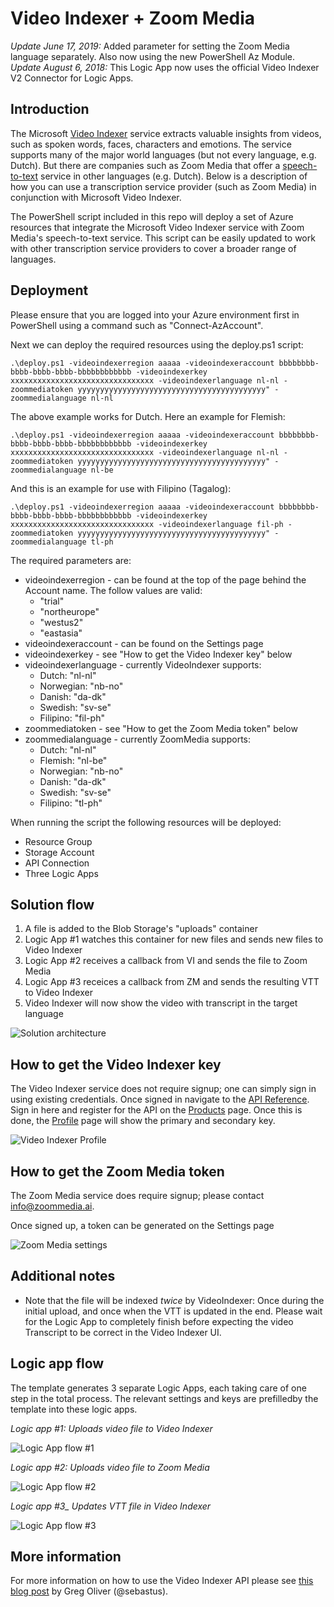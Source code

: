 # Video Indexer + Zoom Media

_Update June 17, 2019:_ Added parameter for setting the Zoom Media language separately. Also now using the new PowerShell Az Module.
_Update August 6, 2018:_ This Logic App now uses the official Video Indexer V2 Connector for Logic Apps.



## Introduction
The Microsoft [Video Indexer](https://www.videoindexer.ai/) service extracts valuable insights from videos, such as spoken words, faces, characters and emotions. The service supports many of the major world languages (but not every language, e.g. Dutch). But there are companies such as Zoom Media that offer a [speech-to-text](https://www.zoommedia.ai/speech-to-text/) service in other languages (e.g. Dutch). Below is a description of how you can use a transcription service provider (such as Zoom Media) in conjunction with Microsoft Video Indexer.

The PowerShell script included in this repo will deploy a set of Azure resources that integrate the Microsoft Video Indexer service with Zoom Media's speech-to-text service. This script can be easily updated to work with other transcription service providers to cover a broader range of languages.

## Deployment
Please ensure that you are logged into your Azure environment first in PowerShell using a command such as "Connect-AzAccount".

Next we can deploy the required resources using the deploy.ps1 script:

`.\deploy.ps1 -videoindexerregion aaaaa -videoindexeraccount bbbbbbbb-bbbb-bbbb-bbbb-bbbbbbbbbbbb -videoindexerkey xxxxxxxxxxxxxxxxxxxxxxxxxxxxxxxx -videoindexerlanguage nl-nl -zoommediatoken yyyyyyyyyyyyyyyyyyyyyyyyyyyyyyyyyyyyyyyyyy" -zoommedialanguage nl-nl
`

The above example works for Dutch. Here an example for Flemish:

`.\deploy.ps1 -videoindexerregion aaaaa -videoindexeraccount bbbbbbbb-bbbb-bbbb-bbbb-bbbbbbbbbbbb -videoindexerkey xxxxxxxxxxxxxxxxxxxxxxxxxxxxxxxx -videoindexerlanguage nl-nl -zoommediatoken yyyyyyyyyyyyyyyyyyyyyyyyyyyyyyyyyyyyyyyyyy" -zoommedialanguage nl-be
`

And this is an example for use with Filipino (Tagalog):

`.\deploy.ps1 -videoindexerregion aaaaa -videoindexeraccount bbbbbbbb-bbbb-bbbb-bbbb-bbbbbbbbbbbb -videoindexerkey xxxxxxxxxxxxxxxxxxxxxxxxxxxxxxxx -videoindexerlanguage fil-ph -zoommediatoken yyyyyyyyyyyyyyyyyyyyyyyyyyyyyyyyyyyyyyyyyy" -zoommedialanguage tl-ph
`

The required parameters are:
- videoindexerregion - can be found at the top of the page behind the Account name. The follow values are valid:
    - "trial"
    - "northeurope"
    - "westus2"
    - "eastasia"
- videoindexeraccount - can be found on the Settings page
- videoindexerkey - see "How to get the Video Indexer key" below
- videoindexerlanguage - currently VideoIndexer supports:
    - Dutch: "nl-nl"
    - Norwegian: "nb-no"
    - Danish: "da-dk"
    - Swedish: "sv-se"
    - Filipino: "fil-ph"
- zoommediatoken - see "How to get the Zoom Media token" below
- zoommedialanguage - currently ZoomMedia supports:
    - Dutch: "nl-nl"
    - Flemish: "nl-be"
    - Norwegian: "nb-no"
    - Danish: "da-dk"
    - Swedish: "sv-se"
    - Filipino: "tl-ph"

When running the script the following resources will be deployed:
* Resource Group
* Storage Account
* API Connection
* Three Logic Apps

## Solution flow
1. A file is added to the Blob Storage's "uploads" container
2. Logic App #1 watches this container for new files and sends new files to Video Indexer
3. Logic App #2 receives a callback from VI and sends the file to Zoom Media
4. Logic App #3 receices a callback from ZM and sends the resulting VTT to Video Indexer 
5. Video Indexer will now show the video with transcript in the target language

![Solution architecture](solution_architecture.png)

## How to get the Video Indexer key
The Video Indexer service does not require signup; one can simply sign in using existing credentials. Once signed in navigate to the [API Reference](https://api-portal.videoindexer.ai/). Sign in here and register for the API on the [Products](https://api-portal.videoindexer.ai/products) page. Once this is done, the [Profile](https://api-portal.videoindexer.ai/developer) page will show the primary and secondary key.

![Video Indexer Profile](vi_profile.png)

## How to get the Zoom Media token

The Zoom Media service does require signup; please contact <info@zoommedia.ai>.

Once signed up, a token can be generated on the Settings page

![Zoom Media settings](zm_settings.png)

## Additional notes
* Note that the file will be indexed _twice_ by VideoIndexer: Once during the initial upload, and once when the VTT is updated in the end. Please wait for the Logic App to completely finish before expecting the video Transcript to be correct in the Video Indexer UI.

## Logic app flow

The template generates 3 separate Logic Apps, each taking care of one step in the total process. The relevant settings and keys are prefilledby the template into these logic apps. 

*Logic app #1: Uploads video file to Video Indexer*

![Logic App flow  #1](logic_app_1.png)

*Logic app #2: Uploads video file to Zoom Media*

![Logic App flow  #2](logic_app_2.png)

*Logic app #3_ Updates VTT file in Video Indexer*

![Logic App flow  #3](logic_app_3.png)

## More information
For more information on how to use the Video Indexer API please see [this blog post](https://blogs.msdn.microsoft.com/golive/2018/03/26/using-microsoft-azure-video-indexer/) by Greg Oliver (@sebastus).

